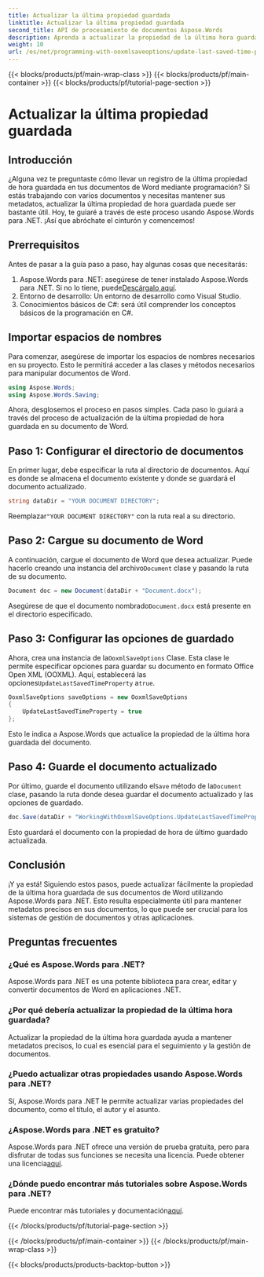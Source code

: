 ```yaml
---
title: Actualizar la última propiedad guardada
linktitle: Actualizar la última propiedad guardada
second_title: API de procesamiento de documentos Aspose.Words
description: Aprenda a actualizar la propiedad de la última hora guardada en documentos de Word con Aspose.Words para .NET. Siga nuestra guía detallada paso a paso.
weight: 10
url: /es/net/programming-with-ooxmlsaveoptions/update-last-saved-time-property/
---
```


{{< blocks/products/pf/main-wrap-class >}}
{{< blocks/products/pf/main-container >}}
{{< blocks/products/pf/tutorial-page-section >}}

# Actualizar la última propiedad guardada

## Introducción

¿Alguna vez te preguntaste cómo llevar un registro de la última propiedad de hora guardada en tus documentos de Word mediante programación? Si estás trabajando con varios documentos y necesitas mantener sus metadatos, actualizar la última propiedad de hora guardada puede ser bastante útil. Hoy, te guiaré a través de este proceso usando Aspose.Words para .NET. ¡Así que abróchate el cinturón y comencemos!

## Prerrequisitos

Antes de pasar a la guía paso a paso, hay algunas cosas que necesitarás:

1.  Aspose.Words para .NET: asegúrese de tener instalado Aspose.Words para .NET. Si no lo tiene, puede[Descárgalo aquí](https://releases.aspose.com/words/net/).
2. Entorno de desarrollo: Un entorno de desarrollo como Visual Studio.
3. Conocimientos básicos de C#: será útil comprender los conceptos básicos de la programación en C#.

## Importar espacios de nombres

Para comenzar, asegúrese de importar los espacios de nombres necesarios en su proyecto. Esto le permitirá acceder a las clases y métodos necesarios para manipular documentos de Word.

```csharp
using Aspose.Words;
using Aspose.Words.Saving;
```

Ahora, desglosemos el proceso en pasos simples. Cada paso lo guiará a través del proceso de actualización de la última propiedad de hora guardada en su documento de Word.

## Paso 1: Configurar el directorio de documentos

En primer lugar, debe especificar la ruta al directorio de documentos. Aquí es donde se almacena el documento existente y donde se guardará el documento actualizado.

```csharp
string dataDir = "YOUR DOCUMENT DIRECTORY";
```

 Reemplazar`"YOUR DOCUMENT DIRECTORY"` con la ruta real a su directorio.

## Paso 2: Cargue su documento de Word

 A continuación, cargue el documento de Word que desea actualizar. Puede hacerlo creando una instancia del archivo`Document` clase y pasando la ruta de su documento.

```csharp
Document doc = new Document(dataDir + "Document.docx");
```

 Asegúrese de que el documento nombrado`Document.docx` está presente en el directorio especificado.

## Paso 3: Configurar las opciones de guardado

 Ahora, crea una instancia de la`OoxmlSaveOptions` Clase. Esta clase le permite especificar opciones para guardar su documento en formato Office Open XML (OOXML). Aquí, establecerá las opciones`UpdateLastSavedTimeProperty` a`true`.

```csharp
OoxmlSaveOptions saveOptions = new OoxmlSaveOptions
{
    UpdateLastSavedTimeProperty = true
};
```

Esto le indica a Aspose.Words que actualice la propiedad de la última hora guardada del documento.

## Paso 4: Guarde el documento actualizado

 Por último, guarde el documento utilizando el`Save` método de la`Document` clase, pasando la ruta donde desea guardar el documento actualizado y las opciones de guardado.

```csharp
doc.Save(dataDir + "WorkingWithOoxmlSaveOptions.UpdateLastSavedTimeProperty.docx", saveOptions);
```

Esto guardará el documento con la propiedad de hora de último guardado actualizada.

## Conclusión

¡Y ya está! Siguiendo estos pasos, puede actualizar fácilmente la propiedad de la última hora guardada de sus documentos de Word utilizando Aspose.Words para .NET. Esto resulta especialmente útil para mantener metadatos precisos en sus documentos, lo que puede ser crucial para los sistemas de gestión de documentos y otras aplicaciones.

## Preguntas frecuentes

### ¿Qué es Aspose.Words para .NET?
Aspose.Words para .NET es una potente biblioteca para crear, editar y convertir documentos de Word en aplicaciones .NET.

### ¿Por qué debería actualizar la propiedad de la última hora guardada?
Actualizar la propiedad de la última hora guardada ayuda a mantener metadatos precisos, lo cual es esencial para el seguimiento y la gestión de documentos.

### ¿Puedo actualizar otras propiedades usando Aspose.Words para .NET?
Sí, Aspose.Words para .NET le permite actualizar varias propiedades del documento, como el título, el autor y el asunto.

### ¿Aspose.Words para .NET es gratuito?
 Aspose.Words para .NET ofrece una versión de prueba gratuita, pero para disfrutar de todas sus funciones se necesita una licencia. Puede obtener una licencia[aquí](https://purchase.aspose.com/buy).

### ¿Dónde puedo encontrar más tutoriales sobre Aspose.Words para .NET?
Puede encontrar más tutoriales y documentación[aquí](https://reference.aspose.com/words/net/).

{{< /blocks/products/pf/tutorial-page-section >}}

{{< /blocks/products/pf/main-container >}}
{{< /blocks/products/pf/main-wrap-class >}}

{{< blocks/products/products-backtop-button >}}
